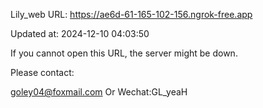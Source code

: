 Lily_web URL: https://ae6d-61-165-102-156.ngrok-free.app

Updated at: 2024-12-10 04:03:50

If you cannot open this URL, the server might be down.

Please contact: 

goley04@foxmail.com Or Wechat:GL_yeaH